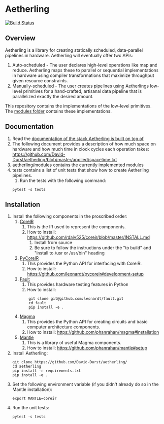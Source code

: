 # Aetherling
[![Build Status](https://travis-ci.com/David-Durst/aetherling.svg?branch=master)](https://travis-ci.com/David-Durst/aetherling)

## Overview
Aetherling is a library for creating statically scheduled, data-parallel pipelines in hardware. Aetherling will eventually offer two APIs:
1. Auto-scheduled - The user declares high-level operations like map and reduce. Aetherling maps these to parallel or sequential implementations in hardware using compiler transformations that maximize throughput given resource constraints.
1. Manually-scheduled  - The user creates pipelines using Aetherlings low-level primitives for a hand-crafted, artisanal data pipeline that is parallelized exactly the desired amount.

This repository contains the implementations of the low-level primitives. The [modules folder](https://github.com/David-Durst/aetherling/tree/master/aetherling/modules) contains these implementations.

## Documentation
1. Read the [documentation of the stack Aetherling is built on top of](https://github.com/phanrahan/magma/blob/docs/doc/overview.md)
1. The following document provides a description of how much space on hardware and how much time in clock cycles each operation takes: https://github.com/David-Durst/aetherling/blob/master/applied/spacetime.txt
1. aetherling/modules contains the currently implemented modules
1. tests contains a list of unit tests that show how to create Aetherling pipelines.
    1. Run the tests with the following command:
    ```
    pytest -s tests
    ```

## Installation
1. Install the following components in the proscribed order:
    1. [CoreIR](https://github.com/rdaly525/coreir/tree/master)
        1. This is the IR used to represent the components.
        1. How to install: https://github.com/rdaly525/coreir/blob/master/INSTALL.md
            1. Install from source
            1. Be sure to follow the instructions under the "to build" and "install to /usr or /usr/bin" heading
    1. [PyCoreIR](https://github.com/leonardt/pycoreir)
        1. This provides the Python API for interfacing with CoreIR.
        1. How to install: https://github.com/leonardt/pycoreir#development-setup
    1. [Fault](https://github.com/leonardt/fault)
        1. This provides hardware testing features in Python
        1. How to install:
        ```Shell
            git clone git@github.com:leonardt/fault.git
            cd fault
            pip install -e .
        ```
    1. [Magma](https://github.com/phanrahan/magma)
        1. This provides the Python API for creating circuits and basic computer architecture components.
        1. How to install: https://github.com/phanrahan/magma#installation
    1. [Mantle](https://github.com/phanrahan/mantle)
        1. This is a library of useful Magma components.
        1. How to install: https://github.com/phanrahan/mantle#setup
1. Install Aetherling:
    ```Shell
    git clone https://github.com/David-Durst/aetherling/
    cd aetherling
    pip install -r requirements.txt
    pip install -e .
    ```
1. Set the following environment variable (if you didn't already do so in the Mantle installation):
    ```Shell
    export MANTLE=coreir
    ```
1. Run the unit tests:
    ```Shell
    pytest -s tests
    ```

